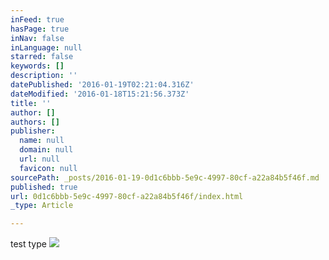 ```yaml
---
inFeed: true
hasPage: true
inNav: false
inLanguage: null
starred: false
keywords: []
description: ''
datePublished: '2016-01-19T02:21:04.316Z'
dateModified: '2016-01-18T15:21:56.373Z'
title: ''
author: []
authors: []
publisher:
  name: null
  domain: null
  url: null
  favicon: null
sourcePath: _posts/2016-01-19-0d1c6bbb-5e9c-4997-80cf-a22a84b5f46f.md
published: true
url: 0d1c6bbb-5e9c-4997-80cf-a22a84b5f46f/index.html
_type: Article

---
```

test type
![](https://the-grid-user-content.s3-us-west-2.amazonaws.com/e4ff8a5d-08fb-4295-9638-398d60c2c727.jpg)